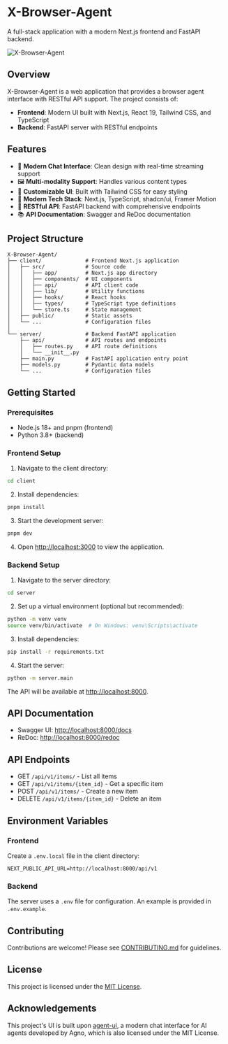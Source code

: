 # X-Browser-Agent

A full-stack application with a modern Next.js frontend and FastAPI backend.

![X-Browser-Agent](https://via.placeholder.com/800x400?text=X-Browser-Agent)

## Overview

X-Browser-Agent is a web application that provides a browser agent interface with RESTful API support. The project consists of:

- **Frontend**: Modern UI built with Next.js, React 19, Tailwind CSS, and TypeScript
- **Backend**: FastAPI server with RESTful endpoints

## Features

- 💬 **Modern Chat Interface**: Clean design with real-time streaming support
- 🖼️ **Multi-modality Support**: Handles various content types
- 🎨 **Customizable UI**: Built with Tailwind CSS for easy styling
- 🧰 **Modern Tech Stack**: Next.js, TypeScript, shadcn/ui, Framer Motion
- 🔄 **RESTful API**: FastAPI backend with comprehensive endpoints
- 📚 **API Documentation**: Swagger and ReDoc documentation

## Project Structure

```
X-Browser-Agent/
├── client/              # Frontend Next.js application
│   ├── src/             # Source code
│   │   ├── app/         # Next.js app directory
│   │   ├── components/  # UI components
│   │   ├── api/         # API client code
│   │   ├── lib/         # Utility functions
│   │   ├── hooks/       # React hooks
│   │   ├── types/       # TypeScript type definitions
│   │   └── store.ts     # State management
│   ├── public/          # Static assets
│   └── ...              # Configuration files
│
└── server/              # Backend FastAPI application
    ├── api/             # API routes and endpoints
    │   ├── routes.py    # API route definitions
    │   └── __init__.py
    ├── main.py          # FastAPI application entry point
    ├── models.py        # Pydantic data models
    └── ...              # Configuration files
```

## Getting Started

### Prerequisites

- Node.js 18+ and pnpm (frontend)
- Python 3.8+ (backend)

### Frontend Setup

1. Navigate to the client directory:

```bash
cd client
```

2. Install dependencies:

```bash
pnpm install
```

3. Start the development server:

```bash
pnpm dev
```

4. Open [http://localhost:3000](http://localhost:3000) to view the application.

### Backend Setup

1. Navigate to the server directory:

```bash
cd server
```

2. Set up a virtual environment (optional but recommended):

```bash
python -m venv venv
source venv/bin/activate  # On Windows: venv\Scripts\activate
```

3. Install dependencies:

```bash
pip install -r requirements.txt
```

4. Start the server:

```bash
python -m server.main
```

The API will be available at [http://localhost:8000](http://localhost:8000).

## API Documentation

- Swagger UI: [http://localhost:8000/docs](http://localhost:8000/docs)
- ReDoc: [http://localhost:8000/redoc](http://localhost:8000/redoc)

## API Endpoints

- GET `/api/v1/items/` - List all items
- GET `/api/v1/items/{item_id}` - Get a specific item
- POST `/api/v1/items/` - Create a new item
- DELETE `/api/v1/items/{item_id}` - Delete an item

## Environment Variables

### Frontend

Create a `.env.local` file in the client directory:

```
NEXT_PUBLIC_API_URL=http://localhost:8000/api/v1
```

### Backend

The server uses a `.env` file for configuration. An example is provided in `.env.example`.

## Contributing

Contributions are welcome! Please see [CONTRIBUTING.md](./client/CONTRIBUTING.md) for guidelines.

## License

This project is licensed under the [MIT License](./client/LICENSE).

## Acknowledgements

This project's UI is built upon [agent-ui](https://github.com/agno-agi/agent-ui), a modern chat interface for AI agents developed by Agno, which is also licensed under the MIT License.
